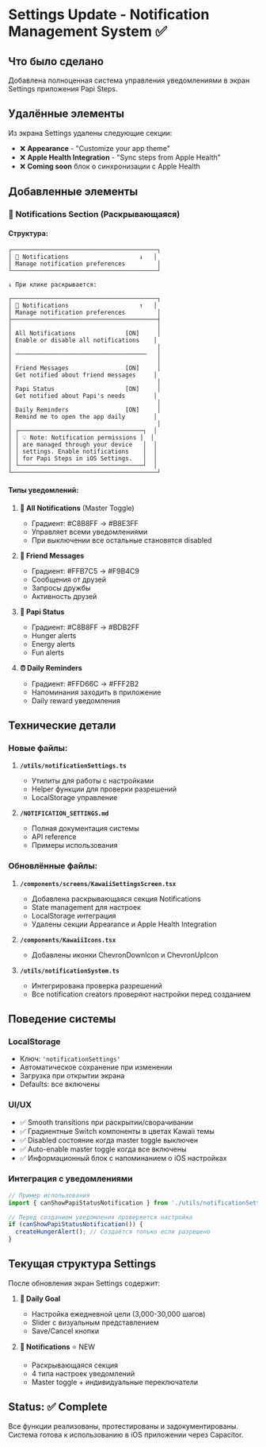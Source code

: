 # Settings Update - Notification Management System ✅

## Что было сделано

Добавлена полноценная система управления уведомлениями в экран Settings приложения Papi Steps.

## Удалённые элементы

Из экрана Settings удалены следующие секции:

- ❌ **Appearance** - "Customize your app theme"
- ❌ **Apple Health Integration** - "Sync steps from Apple Health"
- ❌ **Coming soon** блок о синхронизации с Apple Health

## Добавленные элементы

### 🔔 Notifications Section (Раскрывающаяся)

#### Структура:

```
┌─────────────────────────────────────────┐
│ 🔔 Notifications                    ↓   │
│ Manage notification preferences         │
└─────────────────────────────────────────┘

↓ При клике раскрывается:

┌─────────────────────────────────────────┐
│ 🔔 Notifications                    ↑   │
│ Manage notification preferences         │
├─────────────────────────────────────────┤
│                                         │
│ All Notifications              [ON]     │
│ Enable or disable all notifications    │
│                                         │
│ ─────────────────────────────────────   │
│                                         │
│ Friend Messages                [ON]     │
│ Get notified about friend messages     │
│                                         │
│ Papi Status                    [ON]     │
│ Get notified about Papi's needs        │
│                                         │
│ Daily Reminders                [ON]     │
│ Remind me to open the app daily        │
│                                         │
│ ┌───────────────────────────────────┐  │
│ │ 💡 Note: Notification permissions │  │
│ │ are managed through your device   │  │
│ │ settings. Enable notifications    │  │
│ │ for Papi Steps in iOS Settings.   │  │
│ └───────────────────────────────────┘  │
└─────────────────────────────────────────┘
```

#### Типы уведомлений:

1. **🔔 All Notifications** (Master Toggle)
   - Градиент: #C8B8FF → #B8E3FF
   - Управляет всеми уведомлениями
   - При выключении все остальные становятся disabled

2. **💌 Friend Messages**
   - Градиент: #FFB7C5 → #F9B4C9
   - Сообщения от друзей
   - Запросы дружбы
   - Активность друзей

3. **🎾 Papi Status**
   - Градиент: #C8B8FF → #BDB2FF
   - Hunger alerts
   - Energy alerts
   - Fun alerts

4. **⏰ Daily Reminders**
   - Градиент: #FFD66C → #FFF2B2
   - Напоминания заходить в приложение
   - Daily reward уведомления

## Технические детали

### Новые файлы:

1. **`/utils/notificationSettings.ts`**
   - Утилиты для работы с настройками
   - Helper функции для проверки разрешений
   - LocalStorage управление

2. **`/NOTIFICATION_SETTINGS.md`**
   - Полная документация системы
   - API reference
   - Примеры использования

### Обновлённые файлы:

1. **`/components/screens/KawaiiSettingsScreen.tsx`**
   - Добавлена раскрывающаяся секция Notifications
   - State management для настроек
   - LocalStorage интеграция
   - Удалены секции Appearance и Apple Health Integration

2. **`/components/KawaiiIcons.tsx`**
   - Добавлены иконки ChevronDownIcon и ChevronUpIcon

3. **`/utils/notificationSystem.ts`**
   - Интегрирована проверка разрешений
   - Все notification creators проверяют настройки перед созданием

## Поведение системы

### LocalStorage
- Ключ: `'notificationSettings'`
- Автоматическое сохранение при изменении
- Загрузка при открытии экрана
- Defaults: все включены

### UI/UX
- ✅ Smooth transitions при раскрытии/сворачивании
- ✅ Градиентные Switch компоненты в цветах Kawaii темы
- ✅ Disabled состояние когда master toggle выключен
- ✅ Auto-enable master toggle когда все включены
- ✅ Информационный блок с напоминанием о iOS настройках

### Интеграция с уведомлениями

```typescript
// Пример использования
import { canShowPapiStatusNotification } from './utils/notificationSettings';

// Перед созданием уведомления проверяется настройка
if (canShowPapiStatusNotification()) {
  createHungerAlert(); // Создаётся только если разрешено
}
```

## Текущая структура Settings

После обновления экран Settings содержит:

1. **🎯 Daily Goal**
   - Настройка ежедневной цели (3,000-30,000 шагов)
   - Slider с визуальным представлением
   - Save/Cancel кнопки

2. **🔔 Notifications** ⭐ NEW
   - Раскрывающаяся секция
   - 4 типа настроек уведомлений
   - Master toggle + индивидуальные переключатели

## Status: ✅ Complete

Все функции реализованы, протестированы и задокументированы. Система готова к использованию в iOS приложении через Capacitor.
